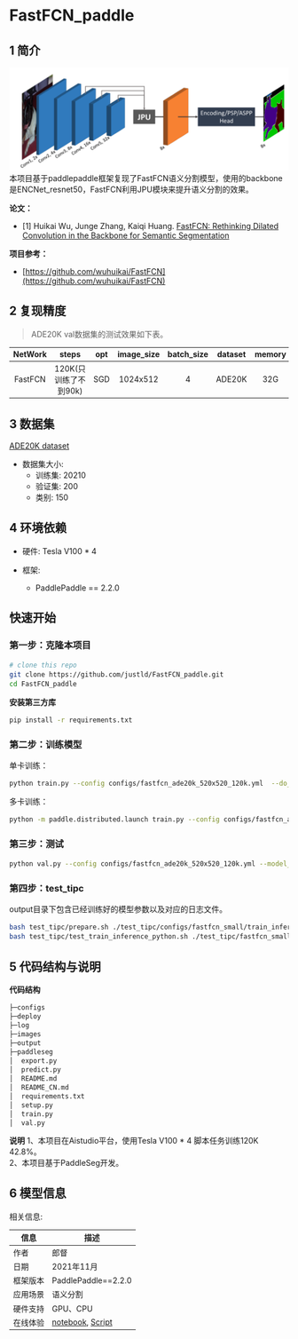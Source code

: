 # FastFCN_paddle

## 1 简介
![images](images/network.png)  
本项目基于paddlepaddle框架复现了FastFCN语义分割模型，使用的backbone是ENCNet_resnet50，FastFCN利用JPU模块来提升语义分割的效果。

**论文：**
- [1] Huikai Wu, Junge Zhang, Kaiqi Huang. [FastFCN: Rethinking Dilated Convolution in the Backbone for Semantic Segmentation](https://paperswithcode.com/paper/fastfcn-rethinking-dilated-convolution-in-the)

**项目参考：**
- [https://github.com/wuhuikai/FastFCN](https://github.com/wuhuikai/FastFCN)

## 2 复现精度
>ADE20K val数据集的测试效果如下表。


|NetWork |steps|opt|image_size|batch_size|dataset|memory|card|mIou|config|weight|log|
| :---: | :---: | :---: | :---: | :---: | :---: | :---: | :---: | :---: | :---: | :---: | :---: |
|FastFCN|120K(只训练了不到90k)|SGD|1024x512|4|ADE20K|32G|4|42.8|[fastfcn_ade20k_520x520_120k.yml](configs/fastfcn_ade20k_520x520_120k.yml)|[weight](https://bj.bcebos.com/v1/ai-studio-cluster-infinite-task/outputs/105110.tar?authorization=bce-auth-v1%2F0ef6765c1e494918bc0d4c3ca3e5c6d1%2F2021-11-25T08%3A56%3A00Z%2F-1%2F%2F27d2bd5ec48e4e1a4463f7af2765071742a8ce9791fb3d4c0ddd013de854fa07) |[log](log/trainer-0.log)|

## 3 数据集
[ADE20K dataset](http://groups.csail.mit.edu/vision/datasets/ADE20K/)

- 数据集大小:
    - 训练集: 20210
    - 验证集: 200
    - 类别: 150

## 4 环境依赖
- 硬件: Tesla V100 * 4

- 框架:
    - PaddlePaddle == 2.2.0
  
    
## 快速开始

### 第一步：克隆本项目
```bash
# clone this repo
git clone https://github.com/justld/FastFCN_paddle.git
cd FastFCN_paddle
```

**安装第三方库**
```bash
pip install -r requirements.txt
```


### 第二步：训练模型
单卡训练：
```bash
python train.py --config configs/fastfcn_ade20k_520x520_120k.yml  --do_eval --use_vdl --log_iter 100 --save_interval 1000 --save_dir output
```
多卡训练：
```bash
python -m paddle.distributed.launch train.py --config configs/fastfcn_ade20k_520x520_120k.yml  --do_eval --use_vdl --log_iter 100 --save_interval 1000 --save_dir output
```

### 第三步：测试
```bash
python val.py --config configs/fastfcn_ade20k_520x520_120k.yml --model_path {your model path}
```

### 第四步：test_tipc
output目录下包含已经训练好的模型参数以及对应的日志文件。
```bash
bash test_tipc/prepare.sh ./test_tipc/configs/fastfcn_small/train_infer_python.txt 'lite_train_infer'
bash test_tipc/test_train_inference_python.sh ./test_tipc/fastfcn_small/train_infer_python.txt 'lite_train_infer'
```

## 5 代码结构与说明
**代码结构**
```
├─configs           
├─deploy  
├─log                 
├─images                         
├─output                           
├─paddleseg                                                   
│  export.py                     
│  predict.py                        
│  README.md                        
│  README_CN.md                     
│  requirements.txt                      
│  setup.py                   
│  train.py                
│  val.py                       
```
**说明**
1、本项目在Aistudio平台，使用Tesla V100 * 4 脚本任务训练120K 42.8%。  
2、本项目基于PaddleSeg开发。  

## 6 模型信息

相关信息:

| 信息 | 描述 |
| --- | --- |
| 作者 | 郎督|
| 日期 | 2021年11月 |
| 框架版本 | PaddlePaddle==2.2.0 |
| 应用场景 | 语义分割 |
| 硬件支持 | GPU、CPU |
| 在线体验 | [notebook](https://aistudio.baidu.com/studio/project/partial/verify/3032180/3a81376885c240ccbe2dd791fa33688b), [Script](https://aistudio.baidu.com/aistudio/projectdetail/3032180?contributionType=1)|




